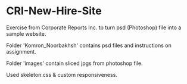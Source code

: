 # CRI-New-Hire-Site

Exercise from Corporate Reports Inc. to turn psd (Photoshop) file into a sample website. 

Folder 'Komron_Noorbakhsh' contains psd files and instructions on assignment. 

Folder 'images' contain sliced jpgs from photoshop file. 

Used skeleton.css & custom responsiveness. 
